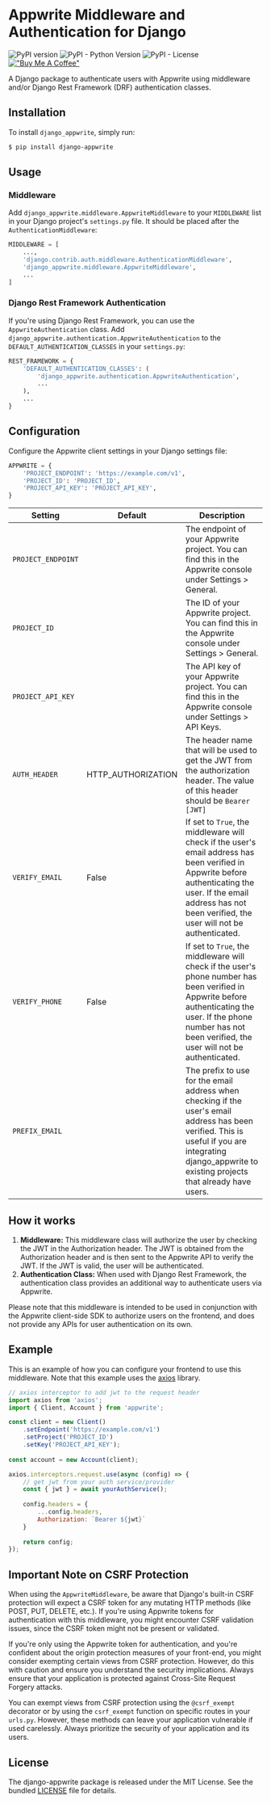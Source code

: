 # Appwrite Middleware and Authentication for Django

![PyPI version](https://badge.fury.io/py/django-appwrite.svg)
![PyPI - Python Version](https://img.shields.io/pypi/pyversions/django-appwrite)
![PyPI - License](https://img.shields.io/pypi/l/django-appwrite)
[!["Buy Me A Coffee"](https://www.buymeacoffee.com/assets/img/custom_images/orange_img.png)](https://www.buymeacoffee.com/khashashin)

A Django package to authenticate users with Appwrite using middleware and/or Django Rest Framework (DRF) authentication classes.

## Installation

To install `django_appwrite`, simply run:

```bash
$ pip install django-appwrite
```

## Usage
### Middleware
Add `django_appwrite.middleware.AppwriteMiddleware` to your `MIDDLEWARE` list in your Django project's `settings.py` file. It should be placed after the `AuthenticationMiddleware`:

```python
MIDDLEWARE = [
    ...,
    'django.contrib.auth.middleware.AuthenticationMiddleware',
    'django_appwrite.middleware.AppwriteMiddleware',
    ...
]
```
### Django Rest Framework Authentication
If you're using Django Rest Framework, you can use the `AppwriteAuthentication` class.
Add `django_appwrite.authentication.AppwriteAuthentication` to the `DEFAULT_AUTHENTICATION_CLASSES` in your `settings.py`:
```python
REST_FRAMEWORK = {
    'DEFAULT_AUTHENTICATION_CLASSES': (
        'django_appwrite.authentication.AppwriteAuthentication',
        ...
    ),
    ...
}
```
## Configuration
Configure the Appwrite client settings in your Django settings file:
```python
APPWRITE = {
    'PROJECT_ENDPOINT': 'https://example.com/v1',
    'PROJECT_ID': 'PROJECT_ID',
    'PROJECT_API_KEY': 'PROJECT_API_KEY',
}
```
| Setting            | Default            | Description                                                                                                                                                                                                           |
|--------------------|--------------------|-----------------------------------------------------------------------------------------------------------------------------------------------------------------------------------------------------------------------|
| `PROJECT_ENDPOINT` |                    | The endpoint of your Appwrite project. You can find this in the Appwrite console under Settings > General.                                                                                                            |
| `PROJECT_ID`       |                    | The ID of your Appwrite project. You can find this in the Appwrite console under Settings > General.                                                                                                                  |
| `PROJECT_API_KEY`  |                    | The API key of your Appwrite project. You can find this in the Appwrite console under Settings > API Keys.                                                                                                            |
| `AUTH_HEADER`      | HTTP_AUTHORIZATION | The header name that will be used to get the JWT from the authorization header. The value of this header should be `Bearer [JWT]`                                                                                     |
| `VERIFY_EMAIL`     | False              | If set to `True`, the middleware will check if the user's email address has been verified in Appwrite before authenticating the user. If the email address has not been verified, the user will not be authenticated. |
| `VERIFY_PHONE`     | False              | If set to `True`, the middleware will check if the user's phone number has been verified in Appwrite before authenticating the user. If the phone number has not been verified, the user will not be authenticated.   |
| `PREFIX_EMAIL`     |                    | The prefix to use for the email address when checking if the user's email address has been verified. This is useful if you are integrating django_appwrite to existing projects that already have users.              |

## How it works
1. **Middleware:** This middleware class will authorize the user by checking the JWT in the Authorization header. The JWT is obtained from the Authorization header and is then sent to the Appwrite API to verify the JWT. If the JWT is valid, the user will be authenticated.
2. **Authentication Class:** When used with Django Rest Framework, the authentication class provides an additional way to authenticate users via Appwrite.

Please note that this middleware is intended to be used in conjunction with the Appwrite client-side SDK to authorize users on the frontend, and does not provide any APIs for user authentication on its own.

## Example
This is an example of how you can configure your frontend to use this middleware. Note that this example uses the [axios](https://axios-http.com/) library.

```javascript
// axios interceptor to add jwt to the request header
import axios from 'axios';
import { Client, Account } from 'appwrite';

const client = new Client()
    .setEndpoint('https://example.com/v1')
    .setProject('PROJECT_ID')
    .setKey('PROJECT_API_KEY');
    
const account = new Account(client);

axios.interceptors.request.use(async (config) => {
    // get jwt from your auth service/provider
    const { jwt } = await yourAuthService();
    
    config.headers = {
        ...config.headers,
        Authorization: `Bearer ${jwt}`
    }
    
    return config;
});
```
## Important Note on CSRF Protection
When using the `AppwriteMiddleware`, be aware that Django's built-in CSRF protection will expect a CSRF token for any mutating HTTP methods (like POST, PUT, DELETE, etc.). If you're using Appwrite tokens for authentication with this middleware, you might encounter CSRF validation issues, since the CSRF token might not be present or validated.

If you're only using the Appwrite token for authentication, and you're confident about the origin protection measures of your front-end, you might consider exempting certain views from CSRF protection. However, do this with caution and ensure you understand the security implications. Always ensure that your application is protected against Cross-Site Request Forgery attacks.

You can exempt views from CSRF protection using the `@csrf_exempt` decorator or by using the `csrf_exempt` function on specific routes in your `urls.py`. However, these methods can leave your application vulnerable if used carelessly. Always prioritize the security of your application and its users.
## License
The django-appwrite package is released under the MIT License. See the bundled [LICENSE](LICENSE) file for details.
